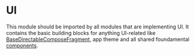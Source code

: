 # UI

This module should be imported by all modules that are implementing UI. It contains the basic building blocks for anything UI-related
like [BaseDirectableComposeFragment](./src/main/java/pl/jsyty/architecturetemplate/ui/BaseDirectableComposeFragment.kt), app theme and
all shared foundamental [components](./src/main/java/pl/jsyty/architecturetemplate/ui/components).
